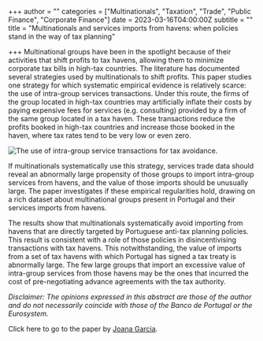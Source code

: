 +++
author = ""
categories = ["Multinationals", "Taxation", "Trade", "Public Finance", "Corporate Finance"]
date = 2023-03-16T04:00:00Z
subtitle = ""
title = "Multinationals and services imports from havens: when policies stand in the way of tax planning"

+++
Multinational groups have been in the spotlight because of their activities that shift profits to tax havens, allowing them to minimize corporate tax bills in high-tax countries. The literature has documented several strategies used by multinationals to shift profits. This paper studies one strategy for which systematic empirical evidence is relatively scarce: the use of intra-group services transactions. Under this route, the firms of the group located in high-tax countries may artificially inflate their costs by paying expensive fees for services (e.g. consulting) provided by a firm of the same group located in a tax haven. These transactions reduce the profits booked in high-tax countries and increase those booked in the haven, where tax rates tend to be very low or even zero.

![](https://res.cloudinary.com/portuguese-economic-journal/image/upload/v1679017490/research_report/Figure_iae7fp.png "The use of intra-group service transactions for tax avoidance.")

If multinationals systematically use this strategy, services trade data should reveal an abnormally large propensity of those groups to import intra-group services from havens, and the value of those imports should be unusually large. The paper investigates if these empirical regularities hold, drawing on a rich dataset about multinational groups present in Portugal and their services imports from havens.

The results show that multinationals systematically avoid importing from havens that are directly targeted by Portuguese anti-tax planning policies. This result is consistent with a role of those policies in disincentivising transactions with tax havens. This notwithstanding, the value of imports from a set of tax havens with which Portugal has signed a tax treaty is abnormally large. The few large groups that import an excessive value of intra-group services from those havens may be the ones that incurred the cost of pre-negotiating advance agreements with the tax authority.

_Disclaimer: The opinions expressed in this abstract are those of the author and do not necessarily coincide with those of the Banco de Portugal or the Eurosystem._

Click here to go to the paper by [Joana Garcia](https://ideas.repec.org/p/ptu/wpaper/w202214.html).